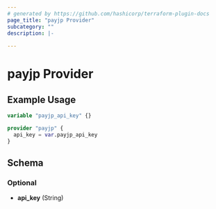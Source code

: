 ```yaml
---
# generated by https://github.com/hashicorp/terraform-plugin-docs
page_title: "payjp Provider"
subcategory: ""
description: |-
  
---
```


# payjp Provider



## Example Usage

```terraform
variable "payjp_api_key" {}

provider "payjp" {
  api_key = var.payjp_api_key
}
```

<!-- schema generated by tfplugindocs -->
## Schema

### Optional

- **api_key** (String)
